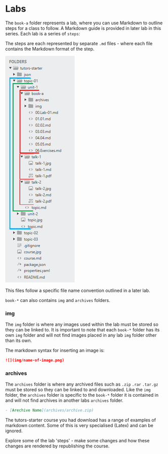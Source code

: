 # Labs

The `book-a` folder represents a lab, where you can use Markdown to outline steps for a class to follow. A Markdown guide is provided in later lab in this series. Each lab is a series of `steps`:

The steps are each represented by separate `.md` files - where each file contains the Markdown format of the step. 

![Labs and Talks](img/f4.png)

This files follow a specific file name convention outlined in a later lab.

`book-*` can also contains `img` and `archives` folders.

### img 

The `img` folder is where any images used within the lab must be stored so they can be linked to. It is important to note that each `book-*` folder has its own `img` folder and will not find images placed in any lab `img` folder other than its own.

The markdown syntax for inserting an image is:

~~~md
![](img/name-of-image.png)
~~~

### archives

The `archives` folder is where any archived files such as `.zip` `.rar` `.tar.gz` must be stored so they can be linked to and downloaded. Like the `img` folder, the `archives` folder is specific to the `book-*` folder it is contained in and will not find archives in another labs `archives` folder.

~~~md
- [Arechive Name](archives/archive.zip)
~~~

The tutors-starter course you had download has a range of examples of markdown content. Some of this is very specialised (Latex) and can be ignored.

Explore some of the lab 'steps' - make some changes and how these changes are rendered by republishing the course.